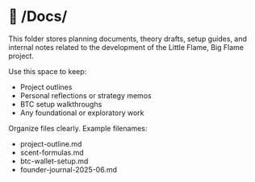 # 📁 /Docs/

This folder stores planning documents, theory drafts, setup guides, and internal notes related to the development of the Little Flame, Big Flame project.

Use this space to keep:
- Project outlines
- Personal reflections or strategy memos
- BTC setup walkthroughs
- Any foundational or exploratory work

Organize files clearly. Example filenames:
- project-outline.md
- scent-formulas.md
- btc-wallet-setup.md
- founder-journal-2025-06.md
